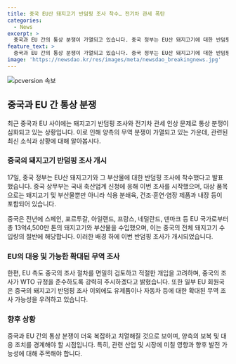```yaml
---
title: 중국 EU산 돼지고기 반덤핑 조사 착수… 전기차 관세 폭탄
categories:
  - News
excerpt: >
  중국과 EU 간의 통상 분쟁이 가열되고 있습니다. 중국 정부는 EU산 돼지고기에 대한 반덤핑 조사를 시작했으며, 이는 EU가 중국산 전기차 관세를 인상한 것에 대한 보복 조치입니다. 두 국가 간의 분쟁은 더욱 거세지고 있으며, 이에 EU도 중국의 조사 절차를 면밀히 살펴보고 적절히 개입할 의향을 내비치고 있습니다. 또한, 중국의 돼지고기 반덤핑 조사가 끝나면 EU산 유제품이나 자동차 등 다른 품목에 대한 무역 조사가 시작될 수 있다는 우려가 있습니다.
feature_text: >
  중국과 EU 간의 통상 분쟁이 가열되고 있습니다. 중국 정부는 EU산 돼지고기에 대한 반덤핑 조사를 시작했으며, 이는 EU가 중국산 전기차 관세를 인상한 것에 대한 보복 조치입니다. 두 국가 간의 분쟁은 더욱 거세지고 있으며, 이에 EU도 중국의 조사 절차를 면밀히 살펴보고 적절히 개입할 의향을 내비치고 있습니다. 또한, 중국의 돼지고기 반덤핑 조사가 끝나면 EU산 유제품이나 자동차 등 다른 품목에 대한 무역 조사가 시작될 수 있다는 우려가 있습니다.
image: 'https://newsdao.kr/res/images/meta/newsdao_breakingnews.jpg'
---
```


<p><img src="https://newsdao.kr/res/images/meta/newsdao_breakingnews.jpg" alt="pcversion 속보" /></p>

<h2 data-ke-size="size26">중국과 EU 간 통상 분쟁</h2>

<p data-ke-size="size16">최근 중국과 EU 사이에는 돼지고기 반덤핑 조사와 전기차 관세 인상 문제로 통상 분쟁이 심화되고 있는 상황입니다. 이로 인해 양측의 무역 분쟁이 가열되고 있는 가운데, 관련된 최신 소식과 상황에 대해 알아봅시다.</p>

<h3>중국의 돼지고기 반덤핑 조사 개시</h3>

<p data-ke-size="size16">17일, 중국 정부는 EU산 돼지고기와 그 부산물에 대한 반덤핑 조사에 착수했다고 발표했습니다. 중국 상무부는 국내 축산업계 신청에 응해 이번 조사를 시작했으며, 대상 품목으로는 돼지고기 및 부산물뿐만 아니라 식용 분쇄육, 건조·훈연·염장 제품과 내장 등이 포함되어 있습니다.</p>

<p data-ke-size="size16">중국은 전년에 스페인, 포르투갈, 아일랜드, 프랑스, 네덜란드, 덴마크 등 EU 국가로부터 총 13억4,500만 톤의 돼지고기와 부산물을 수입했으며, 이는 중국의 전체 돼지고기 수입량의 절반에 해당합니다. 이러한 배경 하에 이번 반덤핑 조사가 개시되었습니다.</p>

<h3>EU의 대응 및 가능한 확대된 무역 조사</h3>

<p data-ke-size="size16">한편, EU 측도 중국의 조사 절차를 면밀히 검토하고 적절한 개입을 고려하며, 중국의 조사가 WTO 규정을 준수하도록 강력히 주시하겠다고 밝혔습니다. 또한 일부 EU 회원국은 중국의 돼지고기 반덤핑 조사 이외에도 유제품이나 자동차 등에 대한 확대된 무역 조사 가능성을 우려하고 있습니다.</p>

<h3>향후 상황</h3>

<p data-ke-size="size16">중국과 EU 간의 통상 분쟁이 더욱 복잡하고 치열해질 것으로 보이며, 양측의 보복 및 대응 조치를 경계해야 할 시점입니다. 특히, 관련 산업 및 시장에 미칠 영향과 향후 발전 가능성에 대해 주목해야 합니다.</p>

